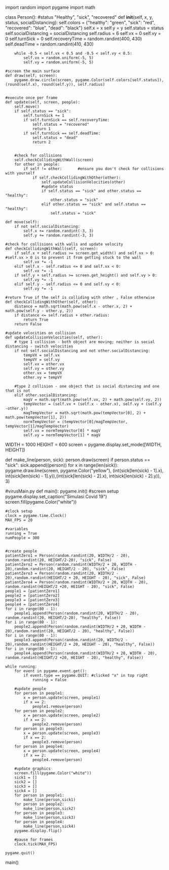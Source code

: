 import random
import pygame
import math


class Person():
    #status "Healthy", "sick", "recovered"
    def __init__(self, x, y, status, socialDistancing):
        self.colors = {"healthy": "green", "sick": "red", "recovered": "blue", "dead": "black"}
        self.x = x
        self.y = y
        self.status = status
        self.socialDistancing = socialDistancing
        self.radius = 6
        self.vx = 0
        self.vy = 0
        self.turnSick = 0
        self.recoveryTime = random.randint(400, 430)
        self.deadTime = random.randint(410, 430)

        while -0.5 < self.vx < 0.5 and -0.5 < self.vy < 0.5:
            self.vx = random.uniform(-5, 5)
            self.vy = random.uniform(-5, 5)

    #screen the main surface
    def draw(self, screen):
        pygame.draw.circle(screen, pygame.Color(self.colors[self.status]), (round(self.x), round(self.y)), self.radius)


    #execute once per frame
    def update(self, screen, people):
        self.move()
        if self.status == "sick":
            self.turnSick += 1
            if self.turnSick == self.recoveryTime:
                self.status = "recovered"
                return 1
            if self.turnSick == self.deadTime:
                self.status = "dead"
                return 2


        #check for collisions
        self.checkCollidingWithWall(screen)
        for other in people:
            if self != other:       #ensure you don't check for collisions with yourself
                if self.checkCollidingWithOther(other):
                    self.updateCollisionVelocities(other)
                    #update status
                    if self.status == "sick" and other.status == "healthy":
                        other.status = "sick"
                    elif other.status == "sick" and self.status == "healthy":
                        self.status = "sick"

    def move(self):
        if not self.socialDistancing:
            self.x += random.randint(-3, 3)
            self.y += random.randint(-3, 3)

    #check for collisions with walls and update velocity
    def checkCollidingWithWall(self, screen):
        if self.x + self.radius >= screen.get_width() and self.vx > 0:      #self.vx > 0 is to prevent it from getting stuck to the wall
            self.vx *= -1
        elif self.x - self.radius <= 0 and self.vx < 0:
            self.vx *= -1
        if self.y + self.radius >= screen.get_height() and self.vy > 0:
            self.vy *= -1
        elif self.y - self.radius <= 0 and self.vy < 0:
            self.vy *= -1

    #return True if the self is colliding with other , False otherwise
    def checkCollidingWithOther(self, other):
        distance = math.sqrt(math.pow(self.x - other.x, 2) + math.pow(self.y - other.y, 2))
        if distance <= self.radius + other.radius:
            return True
        return False

    #update velocities on collision
    def updateCollisionVelocities(self, other):
        # type 1 collision - both object are moving; neither is social distancing - switch velocities
        if not self.socialDistancing and not other.socialDistancing:
            tempVX = self.vx
            tempVY = self.vy
            self.vx = other.vx
            self.vy = other.vy
            other.vx = tempVX
            other.vy = tempVY

        #type 2 collision - one object that is social distancing and one that is not
        elif other.socialDistancing:
            magV = math.sqrt(math.pow(self.vx, 2) + math.pow(self.vy, 2))
            tempVector = (self.vx + (self.x - other.x), self.vy + (self.y -other.y))
            magTempVector = math.sqrt(math.pow(tempVector[0], 2) + math.pow(tempVector[1], 2))
            normTempVector = (tempVector[0]/magTempVector, tempVector[1]/magTempVector)
            self.vx = normTempVector[0] * magV
            self.vy = normTempVector[1] * magV
WIDTH = 1000
HEIGHT = 600
screen = pygame.display.set_mode([WIDTH, HEIGHT])

def make_line(person, sick):
    person.draw(screen)
    if person.status == "sick":
        sick.append((person))
        for x in range(len(sick)):
            pygame.draw.line(screen, pygame.Color("yellow"), (int(sick[len(sick) - 1].x), int(sick[len(sick) - 1].y)),(int(sick[len(sick) - 2].x), int(sick[len(sick) - 2].y)), 3)

#virusMain.py
def main():
    pygame.init()
    #screen setup
    pygame.display.set_caption("Simulasi Covid 19")
    screen.fill(pygame.Color("white"))

    #clock setup
    clock = pygame.time.Clock()
    MAX_FPS = 20

    #variables
    running = True
    numPeople = 300


    #create people
    patientZero1 = Person(random.randint(20, WIDTH/2 - 20), random.randint(20, HEIGHT/2-20), "sick", False)
    patientZero2 = Person(random.randint(WIDTH/2 + 20, WIDTH - 20),random.randint(20, HEIGHT/2 - 20), "sick", False)
    patientZero3 = Person(random.randint(20, WIDTH/2 - 20),random.randint(HEIGHT/2 + 20, HEIGHT - 20), "sick", False)
    patientZero4 = Person(random.randint(WIDTH/2 + 20, WIDTH - 20), random.randint(HEIGHT/2 +20, HEIGHT - 20), "sick", False)
    people1 = [patientZero1]
    people2 = [patientZero2]
    people3 = [patientZero3]
    people4 = [patientZero4]
    for i in range(80 - 1):
        people1.append(Person(random.randint(20, WIDTH/2 - 20), random.randint(20, HEIGHT/2-20), "healthy", False))
    for i in range(80 - 1):
        people2.append(Person(random.randint(WIDTH/2 + 20, WIDTH - 20),random.randint(20, HEIGHT/2 - 20), "healthy", False))
    for i in range(80 - 1):
        people3.append(Person(random.randint(20, WIDTH/2 - 20),random.randint(HEIGHT/2 + 20, HEIGHT - 20), "healthy", False))
    for i in range(80 - 1):
        people4.append(Person(random.randint(WIDTH/2 + 20, WIDTH - 20), random.randint(HEIGHT/2 +20, HEIGHT - 20), "healthy", False))

    while running:
        for event in pygame.event.get():
            if event.type == pygame.QUIT: #clicked "x" in top right
                running = False

        #update people
        for person in people1:
            x = person.update(screen, people1)
            if x == 2:
                people1.remove(person)
        for person in people2:
            x = person.update(screen, people2)
            if x == 2:
                people2.remove(person)
        for person in people3:
            x = person.update(screen, people3)
            if x == 2:
                people3.remove(person)
        for person in people4:
            x = person.update(screen, people4)
            if x == 2:
                people4.remove(person)

        #update graphics
        screen.fill(pygame.Color("white"))
        sick1 = []
        sick2 = []
        sick3 = []
        sick4 = []
        for person in people1:
            make_line(person,sick1)
        for person in people2:
            make_line(person,sick2)
        for person in people3:
            make_line(person,sick3)
        for person in people4:
            make_line(person,sick4)
        pygame.display.flip()

        #pause for frames
        clock.tick(MAX_FPS)

    pygame.quit()

main()
